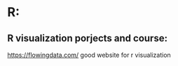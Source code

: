 # R:
## R visualization porjects and course: 
https://flowingdata.com/  good website for r visualization
